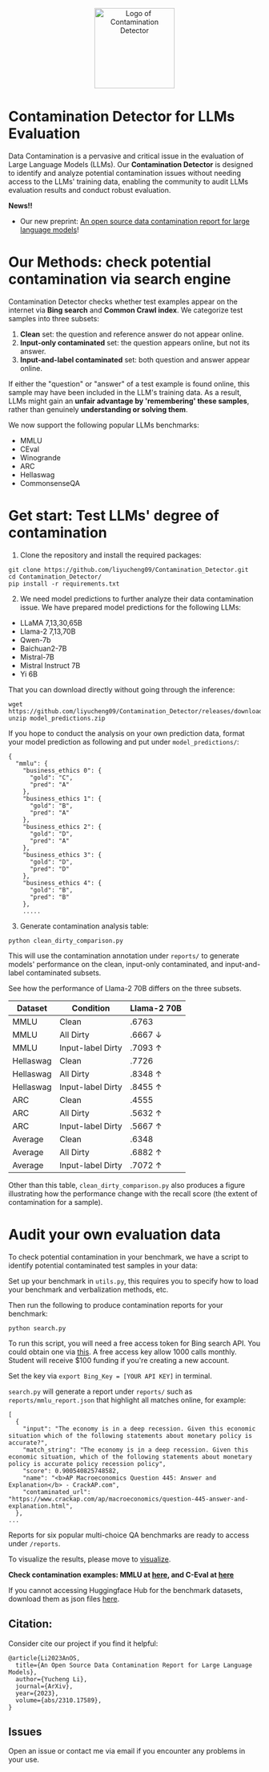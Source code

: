 <p align="center">
    <img src="https://github.com/liyucheng09/Contamination_Detector/blob/master/pics/logo.png" alt="Logo of Contamination Detector" width="auto" height="160" />
</p>

# Contamination Detector for LLMs Evaluation

Data Contamination is a pervasive and critical issue in the evaluation of Large Language Models (LLMs). Our **Contamination Detector** is designed to identify and analyze potential contamination issues without needing access to the LLMs' training data, enabling the community to audit LLMs evaluation results and conduct robust evaluation.

**News!!**

- Our new preprint: [An open source data contamination report for large language models](https://arxiv.org/abs/2310.17589)!

# Our Methods: check potential contamination via search engine

Contamination Detector checks whether test examples appear on the internet via **Bing search** and **Common Crawl index**. We categorize test samples into three subsets:
1. **Clean** set: the question and reference answer do not appear online.
2. **Input-only contaminated** set: the question appears online, but not its answer.
3. **Input-and-label contaminated** set: both question and answer appear online.


If either the "question" or "answer" of a test example is found online, this sample may have been included in the LLM's training data. As a result, LLMs might gain an **unfair advantage by 'remembering' these samples**, rather than genuinely **understanding or solving them**.

We now support the following popular LLMs benchmarks:

- MMLU
- CEval
- Winogrande
- ARC
- Hellaswag
- CommonsenseQA

# Get start: Test LLMs' degree of contamination

1. Clone the repository and install the required packages:

```
git clone https://github.com/liyucheng09/Contamination_Detector.git
cd Contamination_Detector/
pip install -r requirements.txt
```

2. We need model predictions to further analyze their data contamination issue. We have prepared model predictions for the following LLMs:

- LLaMA 7,13,30,65B
- Llama-2 7,13,70B
- Qwen-7b
- Baichuan2-7B
- Mistral-7B
- Mistral Instruct 7B
- Yi 6B

That you can download directly without going through the inference:

```
wget https://github.com/liyucheng09/Contamination_Detector/releases/download/v0.1.1rc2/model_predictions.zip
unzip model_predictions.zip
```

If you hope to conduct the analysis on your own prediction data, format your model prediction as following and put under `model_predictions/`:

```
{
  "mmlu": {
    "business_ethics 0": {
      "gold": "C",
      "pred": "A"
    },
    "business_ethics 1": {
      "gold": "B",
      "pred": "A"
    },
    "business_ethics 2": {
      "gold": "D",
      "pred": "A"
    },
    "business_ethics 3": {
      "gold": "D",
      "pred": "D"
    },
    "business_ethics 4": {
      "gold": "B",
      "pred": "B"
    },
    .....
```

3. Generate contamination analysis table:

```
python clean_dirty_comparison.py
```

This will use the contamination annotation under `reports/` to generate models' performance on the clean, input-only contaminated, and input-and-label contaminated subsets.

See how the performance of Llama-2 70B differs on the three subsets.

| Dataset   | Condition          | Llama-2 70B |
|-----------|--------------------|--------------|
| MMLU      | Clean              | .6763       |
| MMLU      | All Dirty          | .6667 ↓      |
| MMLU      | Input-label Dirty  | .7093 ↑      |
| Hellaswag | Clean              | .7726       |
| Hellaswag | All Dirty          | .8348 ↑      |
| Hellaswag | Input-label Dirty  | .8455 ↑      |
| ARC       | Clean              | .4555       |
| ARC       | All Dirty          | .5632 ↑      |
| ARC       | Input-label Dirty  | .5667 ↑      |
| Average   | Clean              | .6348       |
| Average   | All Dirty          | .6882 ↑      |
| Average   | Input-label Dirty  | .7072 ↑      |

Other than this table, `clean_dirty_comparison.py` also produces a figure illustrating how the performance change with the recall score (the extent of contamination for a sample).


# Audit your own evaluation data

To check potential contamination in your benchmark, we have a script to identify potential contaminated test samples in your data:

Set up your benchmark in `utils.py`, this requires you to specify how to load your benchmark and verbalization methods, etc.

Then run the following to produce contamination reports for your benchmark:

```
python search.py
```

To run this script, you will need a free access token for Bing search API. You could obtain one via [this](https://www.microsoft.com/en-us/bing/apis/bing-web-search-api). A free access key allow 1000 calls monthly. Student will receive $100 funding if you're creating a new account.

Set the key via `export Bing_Key = [YOUR API KEY]` in terminal.


`search.py` will generate a report under `reports/` such as `reports/mmlu_report.json` that highlight all matches online, for example:
```
[
  {
    "input": "The economy is in a deep recession. Given this economic situation which of the following statements about monetary policy is accurate?",
    "match_string": "The economy is in a deep recession. Given this economic situation, which of the following statements about monetary policy is accurate policy recession policy",
    "score": 0.900540825748582,
    "name": "<b>AP Macroeconomics Question 445: Answer and Explanation</b> - CrackAP.com",
    "contaminated_url": "https://www.crackap.com/ap/macroeconomics/question-445-answer-and-explanation.html",
  },
...
```

Reports for six popular multi-choice QA benchmarks are ready to access under `/reports`.

To visualize the results, please move to [visualize](https://github.com/liyucheng09/Contamination_Detector/tree/master/visualize).

**Check contamination examples: MMLU at [here](https://htmlpreview.github.io/?https://github.com/liyucheng09/Contamination_Detector/blob/master/reports/mmlu.html), and C-Eval at [here](https://htmlpreview.github.io/?https://github.com/liyucheng09/Contamination_Detector/blob/master/reports/ceval.html)**

If you cannot accessing Huggingface Hub for the benchmark datasets, download them as json files [here](https://github.com/liyucheng09/Contamination_Detector/releases/tag/v0.1.1).

## Citation:

Consider cite our project if you find it helpful:
```
@article{Li2023AnOS,
  title={An Open Source Data Contamination Report for Large Language Models},
  author={Yucheng Li},
  journal={ArXiv},
  year={2023},
  volume={abs/2310.17589},
}
```

## Issues

Open an issue or contact me via email if you encounter any problems in your use.
